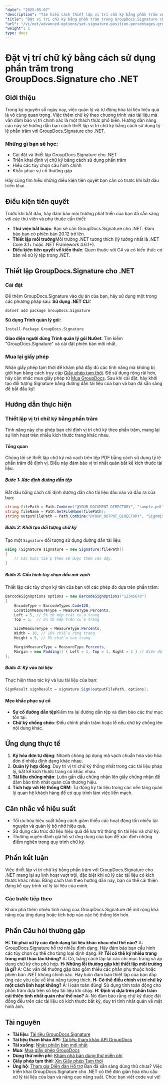 ```yaml
---
"date": "2025-05-07"
"description": "Tìm hiểu cách thiết lập vị trí chữ ký bằng phần trăm với GroupDocs.Signature cho .NET. Hướng dẫn nâng cao này bao gồm cài đặt, cấu hình và ứng dụng thực tế."
"title": "Đặt vị trí chữ ký bằng phần trăm trong GroupDocs.Signature cho .NET | Hướng dẫn nâng cao"
"url": "/vi/net/advanced-options/set-signature-position-percentages-groupdocs-signature-net/"
"weight": 1
type: docs
---
```

# Đặt vị trí chữ ký bằng cách sử dụng phần trăm trong GroupDocs.Signature cho .NET
## Giới thiệu
Trong kỷ nguyên số ngày nay, việc quản lý và tự động hóa tài liệu hiệu quả là vô cùng quan trọng. Việc thêm chữ ký theo chương trình vào tài liệu mà vẫn đảm bảo vị trí chính xác là một thách thức phổ biến. Hướng dẫn nâng cao này sẽ hướng dẫn bạn cách thiết lập vị trí chữ ký bằng cách sử dụng tỷ lệ phần trăm với GroupDocs.Signature cho .NET.

### Những gì bạn sẽ học:
- Cài đặt và thiết lập GroupDocs.Signature cho .NET
- Triển khai định vị chữ ký bằng cách sử dụng phần trăm
- Hiểu các tùy chọn cấu hình chính
- Khắc phục sự cố thường gặp

Hãy cùng tìm hiểu những điều kiện tiên quyết bạn cần có trước khi bắt đầu triển khai.
## Điều kiện tiên quyết
Trước khi bắt đầu, hãy đảm bảo môi trường phát triển của bạn đã sẵn sàng với các thư viện và phụ thuộc cần thiết:

- **Thư viện bắt buộc**: Bạn sẽ cần GroupDocs.Signature cho .NET. Đảm bảo bạn có phiên bản 20.12 trở lên.
- **Thiết lập môi trường**Môi trường .NET tương thích (lý tưởng nhất là .NET Core 3.1+ hoặc .NET Framework 4.6.1+).
- **Điều kiện tiên quyết về kiến thức**: Quen thuộc với C# và có kiến thức cơ bản về xử lý tệp trong .NET.
## Thiết lập GroupDocs.Signature cho .NET
### Cài đặt
Để thêm GroupDocs.Signature vào dự án của bạn, hãy sử dụng một trong các phương pháp sau:
**Sử dụng .NET CLI:**
```shell
dotnet add package GroupDocs.Signature
```
**Sử dụng Trình quản lý gói:**
```shell
Install-Package GroupDocs.Signature
```
**Giao diện người dùng Trình quản lý gói NuGet**: 
Tìm kiếm "GroupDocs.Signature" và cài đặt phiên bản mới nhất.
### Mua lại giấy phép
Nhận giấy phép tạm thời để khám phá đầy đủ các tính năng mà không bị giới hạn bằng cách truy cập [Giấy phép tạm thời](https://purchase.groupdocs.com/temporary-license/). Để sử dụng rộng rãi hơn, hãy cân nhắc mua giấy phép từ [Mua GroupDocs](https://purchase.groupdocs.com/buy).
Sau khi cài đặt, hãy khởi tạo đối tượng Signature bằng đường dẫn tài liệu của bạn và bạn đã sẵn sàng để bắt đầu ký!
## Hướng dẫn thực hiện
### Thiết lập vị trí chữ ký bằng phần trăm
Tính năng này cho phép bạn chỉ định vị trí chữ ký theo phần trăm, mang lại sự linh hoạt trên nhiều kích thước trang khác nhau.
#### Tổng quan
Chúng tôi sẽ thiết lập chữ ký mã vạch trên tệp PDF bằng cách sử dụng tỷ lệ phần trăm để định vị. Điều này đảm bảo vị trí nhất quán bất kể kích thước tài liệu.
##### Bước 1: Xác định đường dẫn tệp
Bắt đầu bằng cách chỉ định đường dẫn cho tài liệu đầu vào và đầu ra của bạn:
```csharp
string filePath = Path.Combine("@YOUR_DOCUMENT_DIRECTORY", "sample.pdf");
string fileName = Path.GetFileName(filePath);
string outputFilePath = Path.Combine("@YOUR_OUTPUT_DIRECTORY", "SignWithPercents", fileName);
```
##### Bước 2: Khởi tạo đối tượng chữ ký
Tạo một `Signature` đối tượng sử dụng đường dẫn tài liệu:
```csharp
using (Signature signature = new Signature(filePath))
{
    // Các bước tiếp theo sẽ được thêm vào đây.
}
```
##### Bước 3: Cấu hình tùy chọn dấu mã vạch
Thiết lập các tùy chọn ký tên của bạn với các phép đo dựa trên phần trăm:
```csharp
BarcodeSignOptions options = new BarcodeSignOptions("12345678")
{
    EncodeType = BarcodeTypes.Code128,
    LocationMeasureType = MeasureType.Percents,
    Left = 5, // 5% từ mép trái của trang
    Top = 5,  // 5% từ mép trên của trang

    SizeMeasureType = MeasureType.Percents,
    Width = 10, // 10% chiều rộng trang
    Height = 5, // 5% chiều cao trang

    MarginMeasureType = MeasureType.Percents,
    Margin = new Padding() { Left = 1, Top = 1, Right = 1 } // Biên độ phần trăm
};
```
##### Bước 4: Ký vào tài liệu
Thực hiện thao tác ký và lưu tài liệu của bạn:
```csharp
SignResult signResult = signature.Sign(outputFilePath, options);
```
#### Mẹo khắc phục sự cố
- **Sự cố đường dẫn tệp**Kiểm tra lại đường dẫn tệp và đảm bảo các thư mục tồn tại.
- **Chữ ký chồng chéo**: Điều chỉnh phần trăm hoặc lề nếu chữ ký chồng lên nội dung khác.
## Ứng dụng thực tế
1. **Ký hóa đơn tự động**: Nhanh chóng áp dụng mã vạch chuẩn hóa vào hóa đơn ở nhiều định dạng khác nhau.
2. **Quản lý hợp đồng**: Duy trì vị trí chữ ký thống nhất trong các tài liệu pháp lý, bất kể kích thước trang có khác nhau.
3. **Tài liệu chứng nhận**: Luôn gắn dấu chứng nhận lên giấy chứng nhận để đảm bảo tính nhất quán của thương hiệu.
4. **Tích hợp với Hệ thống CRM**: Tự động ký tài liệu trong các nền tảng quản lý quan hệ khách hàng để có quy trình làm việc liền mạch.
## Cân nhắc về hiệu suất
- Tối ưu hóa hiệu suất bằng cách giảm thiểu các hoạt động tốn nhiều tài nguyên và quản lý bộ nhớ hiệu quả.
- Sử dụng cấu trúc dữ liệu hiệu quả để lưu trữ thông tin tài liệu và chữ ký.
- Thường xuyên đánh giá hồ sơ ứng dụng của bạn để xác định những điểm nghẽn trong quy trình chữ ký.
## Phần kết luận
Việc thiết lập vị trí chữ ký bằng phần trăm với GroupDocs.Signature cho .NET mang lại sự linh hoạt vượt trội, đặc biệt khi xử lý các tài liệu có kích thước khác nhau. Bằng cách làm theo hướng dẫn này, bạn có thể cải thiện đáng kể quy trình xử lý tài liệu của mình.
### Các bước tiếp theo
Khám phá thêm nhiều tính năng của GroupDocs.Signature để mở rộng khả năng của ứng dụng hoặc tích hợp vào các hệ thống lớn hơn.
## Phần Câu hỏi thường gặp
**H: Tôi phải xử lý các định dạng tài liệu khác nhau như thế nào?**
A: GroupDocs.Signature hỗ trợ nhiều định dạng. Hãy đảm bảo bạn cấu hình các tùy chọn cụ thể cho từng loại định dạng.
**H: Tôi có thể ký nhiều trang trong một thao tác không?**
A: Có, bằng cách lặp lại các chỉ mục trang và áp dụng chữ ký cho phù hợp.
**H: Những lỗi thường gặp khi thiết lập môi trường là gì?**
A: Các vấn đề thường gặp bao gồm thiếu các phần phụ thuộc hoặc phiên bản .NET không chính xác. Hãy luôn đảm bảo thiết lập của bạn đáp ứng các yêu cầu về khả năng tương thích.
**H: Có thể điều chỉnh vị trí chữ ký một cách linh hoạt không?**
A: Hoàn toàn đúng! Sử dụng tính toán động cho phần trăm dựa trên số liệu tài liệu khi chạy.
**H: Định vị dựa trên phần trăm cải thiện tính nhất quán như thế nào?**
A: Nó đảm bảo rằng chữ ký được đặt đồng đều trên các tài liệu có kích thước bất kỳ, duy trì tính nhất quán về mặt hình ảnh.
## Tài nguyên
- **Tài liệu**: [Tài liệu GroupDocs.Signature](https://docs.groupdocs.com/signature/net/)
- **Tài liệu tham khảo API**: [Tài liệu tham khảo API GroupDocs](https://reference.groupdocs.com/signature/net/)
- **Tải xuống**: [Nhận phiên bản mới nhất](https://releases.groupdocs.com/signature/net/)
- **Mua**: [Mua giấy phép GroupDocs](https://purchase.groupdocs.com/buy)
- **Dùng thử miễn phí**: [Khám phá bản dùng thử miễn phí](https://releases.groupdocs.com/signature/net/)
- **Giấy phép tạm thời**: [Xin Giấy phép Tạm thời](https://purchase.groupdocs.com/temporary-license/)
- **Ủng hộ**: [Tham gia Diễn đàn Hỗ trợ](https://forum.groupdocs.com/c/signature/)
Bạn đã sẵn sàng dùng thử chưa? Việc triển khai GroupDocs.Signature cho .NET có thể đơn giản hóa nhu cầu xử lý tài liệu của bạn và nâng cao năng suất. Chúc bạn viết code vui vẻ!